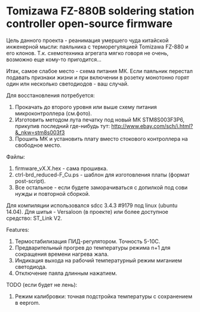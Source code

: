 Tomizawa FZ-880B soldering station controller open-source firmware
==================================================================

Цель данного проекта - реанимация умершего чуда китайской инженерной мысли: паяльника с терморегуляцией Tomizawa FZ-880 и его клонов.
Т.к. схемотехника агрегата мягко говоря не очень, возможно еще кому-то пригодится...

Итак, самое слабое место - схема питания МК. Если паяльник перестал подавать признаки жизни и при включении в розетку монотонно горят один илн несколько светодиодов - ваш случай.

Для восстановления потребуется:
1. Прокачать до второго уровня или выше схему питания микроконтроллера (см.фото).
2. Изготовить методом лута печатку под новый МК STM8S003F3P6, прикупив последний где-нибудь тут: http://www.ebay.com/sch/i.html?&_nkw=stm8s003f3
3. Прошить МК и установить плату вместо стокового контроллера на свободное место.

Файлы:
1. firmware_vX.X.hex - сама прошивка.
2. ctrl-brd_reduced-F_Cu.ps - шаблон для изготовления платы (формат post-script).
3. Все остальное - если будете заморачиваться с допилкой под сови нужды и повторной сборкой.

Для компиляции использовался sdcc 3.4.3 #9179 под linux (ubuntu 14.04).
Для шитья - Versaloon (в проекте) или более доступное средство: ST_Link V2.

Features:
1. Термостабилизация ПИД-регулятором. Точность 5-10С.
2. Предварительный прогрев до температуры режима n+1 для сокращения времени нагрева жала.
3. Индикация выхода на рабочий температурный режим миганием светодиода.
4. Отключение паяла длинным нажатием.

TODO (если будет не лень):
1. Режим калибровки: точная подстройка температуры с сохранением в eeprom.
